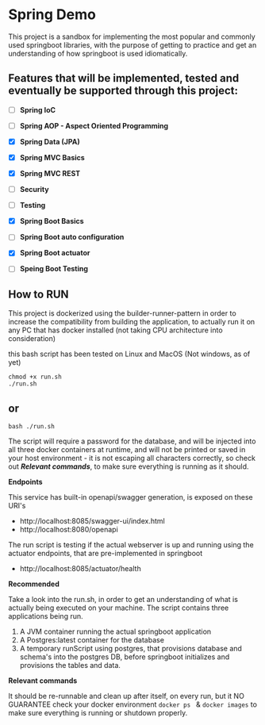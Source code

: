 # Spring Demo 

This project is a sandbox for implementing the most popular and commonly used springboot libraries, 
with the purpose of getting to practice and get an understanding of how springboot is used idiomatically.

## Features that will be implemented, tested and eventually be supported through this project: 

 - [ ] **Spring IoC**
 - [ ] **Spring AOP - Aspect Oriented Programming**
 - [X] **Spring Data (JPA)**
 - [X] **Spring MVC Basics**
 - [X] **Spring MVC REST**
 - [ ] **Security**
 - [ ] **Testing**
 - [X] **Spring Boot Basics**
 - [ ] **Spring Boot auto configuration**
 - [X] **Spring Boot actuator**
 - [ ] **Speing Boot Testing**


## How to **RUN**

This project is dockerized using the builder-runner-pattern in order to increase the compatibility from building 
the application, to actually run it on any PC that has docker installed (not taking CPU architecture into consideration)

this bash script has been tested on Linux and MacOS (Not windows, as of yet)
```
chmod +x run.sh
./run.sh 
```
 ## or
 ```
bash ./run.sh
 
```                                                           
The script will require a password for the database, and will be injected into all three docker containers at runtime, 
and will not be printed or saved in your host environment - it is not escaping all characters correctly, 
so check out ***Relevant commands***, to make sure everything is running as it should.


**Endpoints**

This service has built-in openapi/swagger generation, is exposed on these URI's 
 - http://localhost:8085/swagger-ui/index.html
 - http://localhost:8080/openapi

The run script is testing if the actual webserver is up and running using the actuator endpoints, 
that are pre-implemented in springboot
 - http://localhost:8085/actuator/health


**Recommended**

Take a look into the run.sh, in order to get an understanding of what is actually being executed on your machine.
The script contains three applications being run. 

1. A JVM container running the actual springboot application
2. A Postgres:latest container for the database
3. A temporary runScript using postgres, that provisions database and schema's into the postgres DB, before springboot
initializes and provisions the tables and data.


**Relevant commands**

It should be re-runnable and clean up after itself, on every run, but it NO GUARANTEE
check your docker environment ```docker ps ``` & ``` docker images ``` to make sure everything is running or 
shutdown properly.



